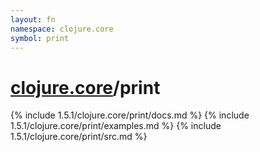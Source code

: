 ```yaml
---
layout: fn
namespace: clojure.core
symbol: print
---
```


# [clojure.core](../)/print

{% include 1.5.1/clojure.core/print/docs.md %}
{% include 1.5.1/clojure.core/print/examples.md %}
{% include 1.5.1/clojure.core/print/src.md %}

